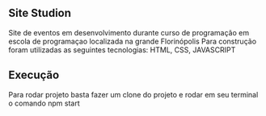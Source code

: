 ## Site Studion

Site de eventos em desenvolvimento durante curso de programação 
em escola de programaçao localizada na grande Florinópolis
Para construção foram utilizadas as seguintes tecnologias:
HTML,
CSS,
JAVASCRIPT

## Execução

Para rodar projeto basta fazer um clone do projeto e rodar em seu terminal o comando
npm start
